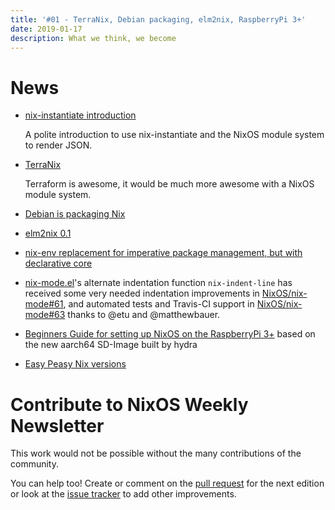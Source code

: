 ```yaml
---
title: '#01 - TerraNix, Debian packaging, elm2nix, RaspberryPi 3+'
date: 2019-01-17
description: What we think, we become
---
```


# News

- [nix-instantiate introduction](https://tech.ingolf-wagner.de/nixos/nix-instantiate/)

  A polite introduction to use nix-instantiate and the NixOS module system to render JSON.

- [TerraNix](https://github.com/mrVanDalo/terranix)

  Terraform is awesome, it would be much more awesome with a NixOS module system.

- [Debian is packaging Nix](https://lists.debian.org/debian-devel/2019/01/msg00013.html)

- [elm2nix 0.1](https://blog.hercules-ci.com/elm/2019/01/03/elm2nix-0.1/)

- [nix-env replacement for imperative package management, but with declarative core](https://discourse.nixos.org/t/declarative-package-management-for-normal-users/1823/3)

- [nix-mode.el](https://github.com/nixos/nix-mode)'s alternate indentation function
  `nix-indent-line` has received some very needed indentation improvements in
  [NixOS/nix-mode#61](https://github.com/NixOS/nix-mode/pull/61), and automated
  tests and Travis-CI support in [NixOS/nix-mode#63](https://github.com/NixOS/nix-mode/pull/63)
  thanks to @etu and @matthewbauer.

- [Beginners Guide for setting up NixOS on the RaspberryPi 3+](https://github.com/zupo/nix)
  based on the new aarch64 SD-Image built by hydra

- [Easy Peasy Nix versions](https://nmattia.com/posts/2019-01-15-easy-peasy-nix-versions.html)

# Contribute to NixOS Weekly Newsletter

This work would not be possible without the many contributions of the community.

You can help too! Create or comment on the [pull request](https://github.com/NixOS/nixos-weekly/pulls)
for the next edition or look at the
[issue tracker](https://github.com/NixOS/nixos-weekly/issues) to add other improvements.
